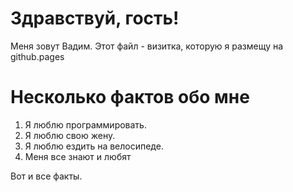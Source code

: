 # Здравствуй, гость!

Меня зовут Вадим.
Этот файл - визитка, которую я размещу на github.pages

# Несколько фактов обо мне
1. Я люблю программировать.
2. Я люблю свою жену.
3. Я люблю ездить на велосипеде.
4. Меня все знают и любят
   
Вот и все факты.


